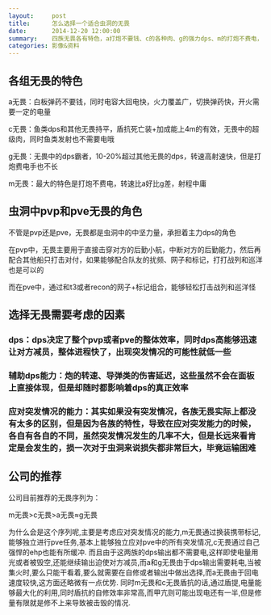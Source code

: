 ```yaml
---
layout:     post
title:      怎么选择一个适合虫洞的无畏
date:       2014-12-20 12:00:00
summary:    四族无畏各有特色，a打炮不要钱、c的各种肉、g的强力dps、m的打炮不费电，虫洞到底应该用哪族无畏呢
categories: 影像&资料
---
```


## 各组无畏的特色

a无畏：白板弹药不要钱，同时电容大回电快，火力覆盖广，切换弹药快，开火需要一定的电量

c无畏：鱼类dps和其他无畏持平，盾抗死亡装+加成能上4m的有效，无畏中的超级肉，同时鱼类发射也不需要电哦

g无畏：无畏中的dps霸者，10-20%超过其他无畏的dps，转速高射速快，但是打炮费电手也不长

m无畏：最大的特色是打炮不费电，转速比a好比g差，射程中庸

## 虫洞中pvp和pve无畏的角色

不管是pvp还是pve，无畏都是虫洞中的中坚力量，承担着主力dps的角色

在pvp中，无畏主要用于直接击穿对方的后勤小航，中断对方的后勤能力，然后再配合其他船只打击对付，如果能够配合队友的扰频、网子和标记，打打战列和巡洋也是可以的

而在pve中，通过和t3或者recon的网子+标记组合，能够轻松打击战列和巡洋怪

## 选择无畏需要考虑的因素

### dps：dps决定了整个pvp或者pve的整体效率，同时dps高能够迅速让对方减员，整体进程快了，出现突发情况的可能性就低一些

### 辅助dps能力：炮的转速、导弹类的伤害延迟，这些虽然不会在面板上直接体现，但是却随时都影响着dps的真正效率

### 应对突发情况的能力：其实如果没有突发情况，各族无畏实际上都没有太多的区别，但是因为各族的特性，导致在应对突发能力的时候，各自有各自的不同，虽然突发情况发生的几率不大，但是长远来看肯定是会发生的，损一次对于虫洞来说损失都非常巨大，毕竟运输困难

## 公司的推荐

公司目前推荐的无畏序列为：

m无畏>c无畏>a无畏≈g无畏

为什么会是这个序列呢,主要是考虑应对突发情况的能力,m无畏通过换装携带标记,能够独立进行pve任务,基本上能够独立应对pve中的所有突发情况,c无畏通过自己强悍的ehp也能有所缓冲.
而且由于这两族的dps输出都不需要电,这样即使电量用光或者被毁空,还能继续输出迫使对方减员,而a和g无畏由于dps输出需要耗电,当被集火时,要么只能干看着,要么就需要在自修或者输出中做出选择,而a无畏由于回电速度较快,这方面还略微有一点优势.
同时m无畏和c无畏盾抗的话,通过盾提,电量能够最大化的利用,同时盾抗的自修效率非常高,而甲亢则可能出现电还有一半,但是修量有限就是修不上来导致被击毁的情况.
